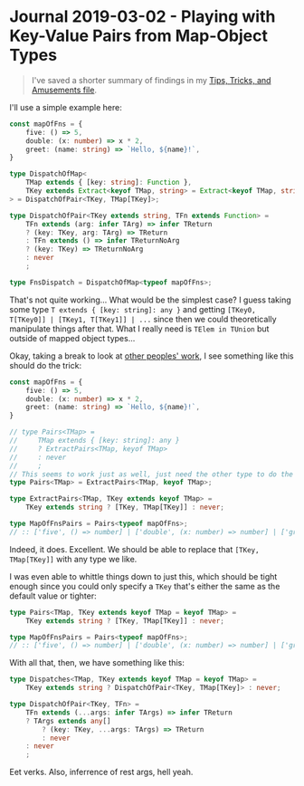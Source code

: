 Journal 2019-03-02 - Playing with Key-Value Pairs from Map-Object Types
=======================================================================

> I've saved a shorter summary of findings in my [Tips, Tricks, and Amusements file](./Tips%2C%20Tricks%2C%20and%20Amusements.md).

I'll use a simple example here:

```typescript
const mapOfFns = {
    five: () => 5,
    double: (x: number) => x * 2,
    greet: (name: string) => `Hello, ${name}!`,
}

type DispatchOfMap<
    TMap extends { [key: string]: Function },
    TKey extends Extract<keyof TMap, string> = Extract<keyof TMap, string>
> = DispatchOfPair<TKey, TMap[TKey]>;

type DispatchOfPair<TKey extends string, TFn extends Function> =
    TFn extends (arg: infer TArg) => infer TReturn
    ? (key: TKey, arg: TArg) => TReturn
    : TFn extends () => infer TReturnNoArg
    ? (key: TKey) => TReturnNoArg
    : never
    ;

type FnsDispatch = DispatchOfMap<typeof mapOfFns>;
```

That's not quite working... What would be the simplest case?  I guess taking some type `T extends { [key: string]: any }` and getting `[TKey0, T[TKey0]] | [TKey1, T[TKey1]] | ...` since then we could theoretically manipulate things after that.  What I really need is `TElem in TUnion` but outside of mapped object types...

Okay, taking a break to look at [other peoples' work](https://stackoverflow.com/questions/51691235/typescript-map-union-type-to-another-union-type), I see something like this should do the trick:

```typescript
const mapOfFns = {
    five: () => 5,
    double: (x: number) => x * 2,
    greet: (name: string) => `Hello, ${name}!`,
}

// type Pairs<TMap> =
//     TMap extends { [key: string]: any }
//     ? ExtractPairs<TMap, keyof TMap>
//     : never
//     ;
// This seems to work just as well, just need the other type to do the whole union-distribution thing.
type Pairs<TMap> = ExtractPairs<TMap, keyof TMap>;

type ExtractPairs<TMap, TKey extends keyof TMap> =
    TKey extends string ? [TKey, TMap[TKey]] : never;

type MapOfFnsPairs = Pairs<typeof mapOfFns>;
// :: ['five', () => number] | ['double', (x: number) => number] | ['greet', (name: string) => string]
```

Indeed, it does.  Excellent.  We should be able to replace that `[TKey, TMap[TKey]]` with any type we like.

I was even able to whittle things down to just this, which should be tight enough since you could only specify a `TKey` that's either the same as the default value or tighter:

```typescript
type Pairs<TMap, TKey extends keyof TMap = keyof TMap> =
    TKey extends string ? [TKey, TMap[TKey]] : never;

type MapOfFnsPairs = Pairs<typeof mapOfFns>;
// :: ['five', () => number] | ['double', (x: number) => number] | ['greet', (name: string) => string]
```

With all that, then, we have something like this:

```typescript
type Dispatches<TMap, TKey extends keyof TMap = keyof TMap> =
    TKey extends string ? DispatchOfPair<TKey, TMap[TKey]> : never;

type DispatchOfPair<TKey, TFn> =
    TFn extends (...args: infer TArgs) => infer TReturn
    ? TArgs extends any[]
        ? (key: TKey, ...args: TArgs) => TReturn
        : never
    : never
    ;
```

Eet verks.  Also, inferrence of rest args, hell yeah.
